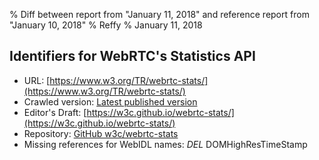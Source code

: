 % Diff between report from "January 11, 2018" and reference report from "January 10, 2018"
% Reffy
% January 11, 2018

## Identifiers for WebRTC's Statistics API

- URL: [https://www.w3.org/TR/webrtc-stats/](https://www.w3.org/TR/webrtc-stats/)
- Crawled version: [Latest published version](https://www.w3.org/TR/2018/WD-webrtc-stats-20180110/)
- Editor's Draft: [https://w3c.github.io/webrtc-stats/](https://w3c.github.io/webrtc-stats/)
- Repository: [GitHub w3c/webrtc-stats](https://github.com/w3c/webrtc-stats)
- Missing references for WebIDL names: *DEL* DOMHighResTimeStamp


